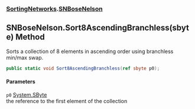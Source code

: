 ### [SortingNetworks](./SortingNetworks.md 'SortingNetworks').[SNBoseNelson](./SortingNetworks-SNBoseNelson.md 'SortingNetworks.SNBoseNelson')
## SNBoseNelson.Sort8AscendingBranchless(sbyte) Method
Sorts a collection of 8 elements in ascending order using branchless min/max swap.  
```csharp
public static void Sort8AscendingBranchless(ref sbyte p0);
```
#### Parameters
<a name='SortingNetworks-SNBoseNelson-Sort8AscendingBranchless(sbyte)-p0'></a>
`p0` [System.SByte](https://docs.microsoft.com/en-us/dotnet/api/System.SByte 'System.SByte')  
the reference to the first element of the collection  
  

